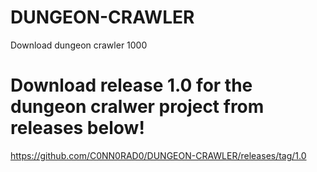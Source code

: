 # DUNGEON-CRAWLER
Download dungeon crawler 1000

# Download release 1.0 for the dungeon cralwer project from releases below!

https://github.com/C0NN0RAD0/DUNGEON-CRAWLER/releases/tag/1.0

